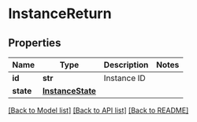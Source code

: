 # InstanceReturn



## Properties
Name | Type | Description | Notes
------------ | ------------- | ------------- | -------------
**id** | **str** | Instance ID | 
**state** | [**InstanceState**](InstanceState.md) |  | 

[[Back to Model list]](../README.md#documentation-for-models) [[Back to API list]](../README.md#documentation-for-api-endpoints) [[Back to README]](../README.md)


